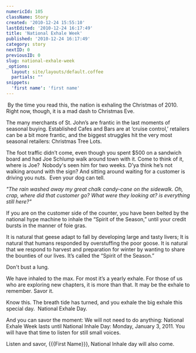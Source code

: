 ```yaml
---
numericId: 105
className: Story
created: '2010-12-24 15:55:10'
lastEdited: '2010-12-24 16:17:49'
title: 'National Exhale Week'
published: '2010-12-24 16:17:49'
category: story
nextID: 0
previousID: 0
slug: national-exhale-week
_options:
  layout: site/layouts/default.coffee
  partials: ""
snippets:
  'first name': 'first name'
---
```

&nbsp;By the time you read this, the nation is exhaling the Christmas of 2010. Right now, though, it is a mad dash to Christmas Eve.

The many merchants of St. John&rsquo;s are frantic in the last moments of seasonal buying. Established Cafes and Bars are at &lsquo;cruise control,&rsquo; retailers can be a bit more frantic, and the biggest struggles hit the very most seasonal retailers: Christmas Tree Lots.

The foot traffic didn&rsquo;t come, even though you spent $500 on a sandwich board and had Joe Schlump walk around town with it. Come to think of it, where is Joe? &nbsp;Nobody's seen him for two weeks. D&rsquo;ya think he&rsquo;s not walking around with the sign? And sitting around waiting for a customer is driving you nuts. &nbsp;Even your dog can tell.

_&quot;The rain washed away my great chalk candy-cane on the sidewalk. Oh, crap, where did that customer go? What were they looking at? is everything still here?&quot;_

If you are on the customer side of the counter, you have been belted by the national hype machine to inhale the &ldquo;Spirit of the Season,&rdquo; until your credit bursts in the manner of foie gras.

It is natural that geese adapt to fall by developing large and tasty livers; It is natural that humans responded by overstuffing the poor goose. It is natural that we respond to harvest and preparation for winter by wanting to share the bounties of our lives. It&rsquo;s called the &ldquo;Spirit of the Season.&rdquo;

Don't bust a lung.

We have inhaled to the max. For most it&rsquo;s a yearly exhale. For those of us who are exploring new chapters, it is more than that. It may be the exhale to remember. Savor it.

Know this. The breath tide has turned, and you exhale the big exhale this special day. &nbsp;National Exhale Day.

And you can savor the moment: We will not need to do anything: National Exhale Week lasts until National Inhale Day: Monday, January 3, 2011. You will have that time to listen for still small voices.

Listen and savor, {{{First Name}}}, National Inhale day will also come.


